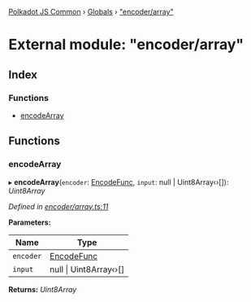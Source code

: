 [Polkadot JS Common](../README.md) › [Globals](../globals.md) › ["encoder/array"](_encoder_array_.md)

# External module: "encoder/array"

## Index

### Functions

* [encodeArray](_encoder_array_.md#encodearray)

## Functions

###  encodeArray

▸ **encodeArray**(`encoder`: [EncodeFunc](_encoder_types_.md#encodefunc), `input`: null | Uint8Array‹›[]): *Uint8Array*

*Defined in [encoder/array.ts:11](https://github.com/polkadot-js/common/blob/c988d5011/packages/util-rlp/src/encoder/array.ts#L11)*

**Parameters:**

Name | Type |
------ | ------ |
`encoder` | [EncodeFunc](_encoder_types_.md#encodefunc) |
`input` | null &#124; Uint8Array‹›[] |

**Returns:** *Uint8Array*
